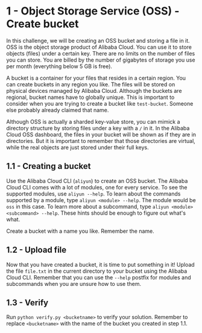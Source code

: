 # 1 - Object Storage Service (OSS) - Create bucket

In this challenge, we will be creating an OSS bucket and storing a file in it. OSS is the object storage product of Alibaba Cloud. You can use it to store objects (files) under a certain key. There are no limits on the number of files you can store. You are billed by the number of gigabytes of storage you use per month (everything below 5 GB is free).

A bucket is a container for your files that resides in a certain region. You can create buckets in any region you like. The files will be stored on physical devices managed by Alibaba Cloud. Although the buckets are regional, bucket names have to globally unique. This is important to consider when you are trying to create a bucket like `test-bucket`. Someone else probably already claimed that name.

Although OSS is actually a sharded key-value store, you can mimick a directory structure by storing files under a key with a `/` in it. In the Alibaba Cloud OSS dashboard, the files in your bucket will be shown as if they are in directories. But it is important to remember that those directories are virtual, while the real objects are just stored under their full keys.

## 1.1 - Creating a bucket

Use the Alibaba Cloud CLI (`aliyun`) to create an OSS bucket. The Alibaba Cloud CLI comes with a lot of modules, one for every service. To see the supported modules, use `aliyun --help`. To learn about the commands supported by a module, type `aliyun <module> --help`. The module would be `oss` in this case. To learn more about a subcommand, type `aliyun <module> <subcommand> --help`. These hints should be enough to figure out what's what.

Create a bucket with a name you like. Remember the name.

## 1.2 - Upload file

Now that you have created a bucket, it is time to put something in it! Upload the file `file.txt` in the current directory to your bucket using the Alibaba Cloud CLI. Remember that you can use the `--help` postfix for modules and subcommands when you are unsure how to use them.

## 1.3 - Verify

Run `python verify.py <bucketname>` to verify your solution. Remember to replace `<bucketname>` with the name of the bucket you created in step 1.1.
